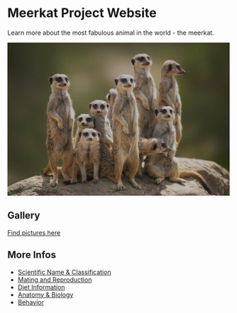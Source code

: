 ﻿# Meerkat Project Website

Learn more about the most fabulous animal in the world - the meerkat.

![Meerkat](images/meerkat-group.png)

## Gallery

[Find pictures here](gallery.html)

## More Infos

+ [Scientific Name & Classification](ScientificNameaAndClassification.html)
+ [Mating and Reproduction](MatingAndReproductionInformation.html)
+ [Diet Information](diet_information.html)
+ [Anatomy & Biology](AnimalAnatomyAndBiology.html)
+ [Behavior](AnimalBehavior.html)